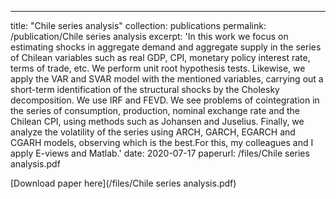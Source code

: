 ---
title: "Chile series analysis"
collection: publications
permalink: /publication/Chile series analysis
excerpt: 'In this work we focus on estimating shocks in aggregate demand and aggregate supply in the series of Chilean variables such as real GDP, CPI, monetary policy interest rate, terms of trade, etc. We perform unit root hypothesis tests. Likewise, we apply the VAR and SVAR model with the mentioned variables, carrying out a short-term identification of the structural shocks by the Cholesky decomposition. We use IRF and FEVD.
We see problems of cointegration in the series of consumption, production, nominal exchange rate and the Chilean CPI, using methods such as Johansen and Juselius. Finally, we analyze the volatility of the series using ARCH, GARCH, EGARCH and CGARH models, observing which is the best.For this, my colleagues and I apply E-views and Matlab.'
date: 2020-07-17
paperurl: /files/Chile series analysis.pdf


[Download paper here](/files/Chile series analysis.pdf)


